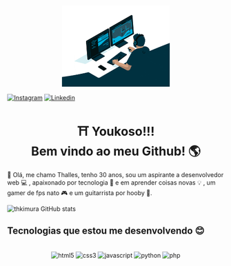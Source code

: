 <div align = center>
<img src = "figure1.gif" width = "250px">
</div>


[![Instagram](https://img.shields.io/badge/Instagram-E4405F?style=for-the-badge&logo=instagram&logoColor=white)](https://www.instagram.com/thalleskimura/)
[![Linkedin](https://img.shields.io/badge/LinkedIn-0077B5?style=for-the-badge&logo=linkedin&logoColor=white)](https://www.linkedin.com/in/thalles-kimura-4a2652218/)

<h1 align = center> ⛩ Youkoso!!! <br>Bem vindo ao meu Github! 🌎  </h1>

<p>👋 Olá, me chamo Thalles, tenho 30 anos, sou um aspirante a desenvolvedor web 💻 , apaixonado por tecnologia 🤖 e em aprender coisas novas 💡 , um gamer de fps nato 🎮 e um guitarrista por hooby 🎸.<br></p>

![thkimura GitHub stats](https://github-readme-stats.vercel.app/api?username=thkimura&show_icons=true&theme=tokyonight)

## Tecnologias que estou me desenvolvendo 😊 

<div style = "display: inline_block" align = "center"><br/>
  <img align = center alt="html5" src= "https://img.shields.io/badge/HTML5-E34F26?style=for-the-badge&logo=html5&logoColor=white">
  <img align = center alt="css3" src= "https://img.shields.io/badge/CSS3-1572B6?style=for-the-badge&logo=css3&logoColor=white">
  <img align = center alt="javascript" src= "https://img.shields.io/badge/JavaScript-F7DF1E?style=for-the-badge&logo=javascript&logoColor=black">
  <img align = center alt="python" src= "https://img.shields.io/badge/Python-14354C?style=for-the-badge&logo=python&logoColor=white">
  <img align = center alt="php" src= "https://img.shields.io/badge/PHP-777BB4?style=for-the-badge&logo=php&logoColor=white">
  
</div>
 
